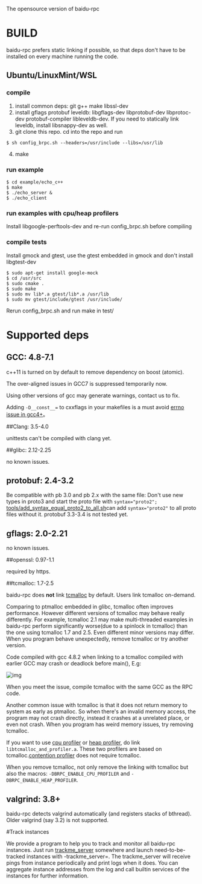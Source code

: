 The opensource version of baidu-rpc

# BUILD

baidu-rpc prefers static linking if possible, so that deps don't have to be installed on every
machine running the code. 

## Ubuntu/LinuxMint/WSL
### compile
1. install common deps: git g++ make libssl-dev
2. install gflags protobuf leveldb: libgflags-dev libprotobuf-dev libprotoc-dev protobuf-compiler libleveldb-dev. If you need to statically link leveldb, install libsnappy-dev as well.
3. git clone this repo. cd into the repo and run
```
$ sh config_brpc.sh --headers=/usr/include --libs=/usr/lib
```
4. make

### run example
```
$ cd example/echo_c++
$ make
$ ./echo_server &
$ ./echo_client
```

### run examples with cpu/heap profilers
Install libgoogle-perftools-dev and re-run config_brpc.sh before compiling

### compile tests
Install gmock and gtest, use the gtest embedded in gmock and don't install libgtest-dev
```
$ sudo apt-get install google-mock
$ cd /usr/src
$ sudo cmake .
$ sudo make
$ sudo mv lib*.a gtest/lib*.a /usr/lib
$ sudo mv gtest/include/gtest /usr/include/
```
Rerun config_brpc.sh and run make in test/

# Supported deps

## GCC: 4.8-7.1

c++11 is  turned on by default to remove dependency on boost (atomic).

The over-aligned issues in GCC7 is suppressed temporarily now.

Using other versions of gcc may generate warnings, contact us to fix.

Adding `-D__const__=` to cxxflags in your makefiles is a must avoid [errno issue in gcc4+](docs/thread_local.md)。

##Clang: 3.5-4.0

unittests can't be compiled with clang yet.

##glibc: 2.12-2.25

no known issues.

## protobuf: 2.4-3.2

Be compatible with pb 3.0 and pb 2.x with the same file: 
Don't use new types in proto3 and start the proto file with `syntax="proto2";`
[tools/add_syntax_equal_proto2_to_all.sh](http://icode.baidu.com/repo/baidu/opensource/baidu-rpc/files/master/blob/tools/add_syntax_equal_proto2_to_all.sh)can add `syntax="proto2"` to all proto files without it.
protobuf 3.3-3.4 is not tested yet.

## gflags: 2.0-2.21

no known issues.

##openssl: 0.97-1.1

required by https.

##tcmalloc: 1.7-2.5

baidu-rpc does **not** link [tcmalloc](http://goog-perftools.sourceforge.net/doc/tcmalloc.html) by default. Users link tcmalloc on-demand.

Comparing to ptmalloc embedded in glibc, tcmalloc often improves performance. However different versions of tcmalloc may behave really differently. For example, tcmalloc 2.1 may make multi-threaded examples in baidu-rpc perform significantly worse(due to a spinlock in tcmalloc) than the one using tcmalloc 1.7 and 2.5. Even different minor versions may differ. When you program behave unexpectedly, remove tcmalloc or try another version.

Code compiled with gcc 4.8.2 when linking to a tcmalloc compiled with earlier GCC may crash or deadlock before main(), E.g:

![img](http://wiki.baidu.com/download/attachments/71337200/image2017-8-22%2017%3A32%3A28.png?version=1&modificationDate=1503394348000&api=v2)

When you meet the issue, compile tcmalloc with the same GCC as the RPC code.

Another common issue with tcmalloc is that it does not return memory to system as early as ptmalloc. So when there's an invalid memory access, the program may not crash directly,  instead it crashes at a unrelated place, or even not crash. When you program has weird memory issues, try removing tcmalloc.

If you want to use [cpu profiler](docs/cpu_profiler.md) or [heap profiler](docs/heap_profiler.md), do link `libtcmalloc_and_profiler.a`. These two profilers are based on tcmalloc.[contention profiler](contention_profiler.md) does not require tcmalloc.

When you remove tcmalloc, not only remove the linking with tcmalloc but also the macros: `-DBRPC_ENABLE_CPU_PROFILER` and `-DBRPC_ENABLE_HEAP_PROFILER`.

## valgrind: 3.8+

baidu-rpc detects valgrind automatically (and registers stacks of bthread). Older valgrind (say 3.2) is not supported.

#Track instances

We provide a program to help you to track and monitor all baidu-rpc instances. Just run [trackme_server](tools/trackme_server/trackme_server.cpp) somewhere and launch need-to-be-tracked instances with -trackme_server=<SERVER>. The trackme_server will receive pings from instance periodically and print logs when it does. You can aggregate instance addresses from the log and call builtin services of the instances for further information.